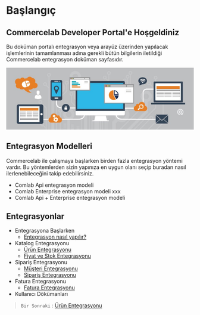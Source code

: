 # Başlangıç

## Commercelab Developer Portal'e Hoşgeldiniz

Bu doküman portalı entegrasyon veya arayüz üzerinden yapılacak işlemlerinin tamamlanması adına gerekli bütün bilgilerin iletildiği Commercelab entegrasyon doküman sayfasıdır.

![screenshot](../m/integration.jpeg)


## Entegrasyon Modelleri

Commercelab ile çalışmaya başlarken birden fazla entegrasyon yöntemi vardır. Bu yöntemlerden sizin yapınıza en uygun olanı seçip buradan nasıl ilerlenebileceğini takip edebilirsiniz.

* Comlab Api entegrasyon modeli
* Comlab Enterprise entegrasyon modeli xxx
* Comlab Api + Enterprise entegrasyon modeli

## Entegrasyonlar

* Entegrasyona Başlarken
    * [Entegrasyon nasıl yapılır?](Integration/Index.md)
* Katalog Entegrasyonu
    * [Ürün Entegrasyonu](Integration/Catalog/Product.md)
    * [Fiyat ve Stok Entegrasyonu](Integration/Catalog/PriceStock.md)    
* Sipariş Entegrasyonu
    * [Müşteri Entegrasyonu](Integration/Customer.md)
    * [Sipariş Entegrasyonu](Integration/Order.md)
* Fatura Entegrasyonu
    * [Fatura Entegrasyonu](Integration/Invoice.md)
* Kullanıcı Dökümanları



> `Bir Sonraki` : [Ürün Entegrasyonu](Integration/Catalog/Product.md)


